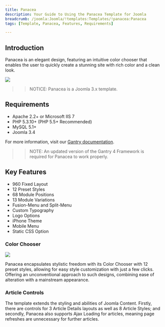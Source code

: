```yaml
---
title: Panacea
description: Your Guide to Using the Panacea Template for Joomla
breadcrumb: /joomla:Joomla/!templates:Templates/!panacea:Panacea
tags: [Template, Panacea, Features, Requirements]

---
```


Introduction
-----

Panacea is an elegant design, featuring an intuitive color chooser that enables the user to quickly create a stunning site with rich color and a clean look.

![][theme]

>> NOTICE: Panacea is a Joomla 3.x template.

Requirements
-----

* Apache 2.2+ or Microsoft IIS 7
* PHP 5.3.10+ (PHP 5.5+ Recommended)
* MySQL 5.1+
* Joomla 3.4

For more information, visit our [Gantry documentation][gantry].

>> NOTE: An updated version of the Gantry 4 Framework is required for Panacea to work properly.

Key Features
-----

* 960 Fixed Layout
* 12 Preset Styles
* 68 Module Positions
* 13 Module Variations
* Fusion-Menu and Split-Menu
* Custom Typography
* Logo Options
* iPhone Theme
* Mobile Menu
* Static CSS Option

### Color Chooser

![][color]

Panacea encapsulates stylistic freedom with its Color Chooser with 12 preset styles, allowing for easy style customization with just a few clicks. Offering an unconventional approach to such designs, combining ease of alteration with a mainstream appearance.

### Article Controls

The template extends the styling and abilities of Joomla Content. Firstly, there are controls for 3 Article Details layouts as well as 8 Article Styles; and secondly, Panacea also supports Ajax Loading for articles, meaning page refreshes are unnecessary for further articles.

[gantry]: http://gantry.org
[theme]: assets/panacea.jpeg
[color]: assets/color.jpg
[article]: assets/article.jpg
[fusion]: assets/fusion.jpg
